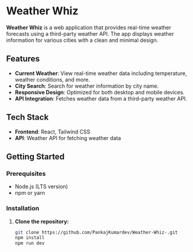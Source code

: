 # Weather Whiz

**Weather Whiz** is a web application that provides real-time weather forecasts using a third-party weather API. The app displays weather information for various cities with a clean and minimal design.

## Features

- **Current Weather**: View real-time weather data including temperature, weather conditions, and more.
- **City Search**: Search for weather information by city name.
- **Responsive Design**: Optimized for both desktop and mobile devices.
- **API Integration**: Fetches weather data from a third-party weather API.

## Tech Stack

- **Frontend**: React, Tailwind CSS
- **API**: Weather API for fetching weather data

## Getting Started

### Prerequisites

- Node.js (LTS version)
- npm or yarn

### Installation

1. **Clone the repository:**

   ```bash
   git clone https://github.com/PankajKumardev/Weather-Whiz-.git
   npm install
   npm run dev




   
    
